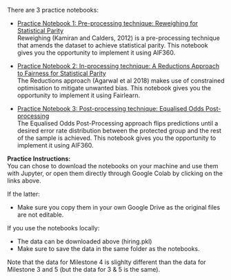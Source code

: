 There are 3 practice notebooks:

- [Practice Notebook 1: Pre-processing technique: Reweighing for Statistical Parity](https://colab.research.google.com/github/alan-turing-institute/bias-in-AI-course/blob/main/Milestone4_Mitigating-Algorithm-Bias-and-Discrimination-in-Supervised-Learning/notebooks/Notebook1_Preprocessing_instructions.ipynb) <br>
  Reweighing (Kamiran and Calders, 2012) is a pre-processing technique that amends the dataset to achieve statistical parity. This notebook gives you the opportunity to implement it using AIF360.
  
 - [Practice Notebook 2: In-processing technique: A Reductions Approach to Fairness for Statistical Parity](https://colab.research.google.com/drive/1G3qb1xfhuiFjfaa1BcrE8PFKFhYrOGeD?usp=sharing) <br>
  The Reductions approach (Agarwal et al 2018) makes use of constrained optimisation to mitigate unwanted bias.  This notebook gives you the opportunity to implement it using Fairlearn.
  
- [Practice Notebook 3: Post-processing technique: Equalised Odds Post-processing](https://colab.research.google.com/drive/1hkLxC3HS9O8baIyoi7FF4eLgj1_kq42G?usp=sharing) <br>
  The Equalised Odds Post-Processing approach flips predictions until a desired error rate distribution between the protected group and the rest of the sample is achieved.  This notebook gives you the opportunity to implement it using AIF360.
  
**Practice Instructions:** <br>
You can chose to download the notebooks on your machine and use them with Jupyter, or open them directly through Google Colab by clicking on the links above.

If the latter:

- Make sure you copy them in your own Google Drive as the original files are not editable.

If you use the notebooks locally:

- The data can be downloaded above (hiring.pkl)
- Make sure to save the data in the same folder as the notebooks.

Note that the data for Milestone 4 is slighlty different than the data for Milestone 3 and 5 (but the data for 3 & 5 is the same).
 
